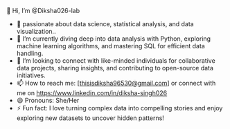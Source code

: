 👋 Hi, I’m @Diksha026-lab

- 👀 passionate about data science, statistical analysis, and data visualization..
- 🌱 I’m currently diving deep into data analysis with Python, exploring machine learning algorithms, and mastering SQL for efficient data handling.
- 💞️ I’m looking to connect with like-minded individuals for collaborative data projects, sharing insights, and contributing to open-source data initiatives.
- 📫 How to reach me: [thisisdiksha96530@gmail.com] or connect with me on https://www.linkedin.com/in/diksha-singh026
- 😄 Pronouns: She/Her
- ⚡ Fun fact: I love turning complex data into compelling stories and enjoy exploring new datasets to uncover hidden patterns!
<!---
Diksha026-lab/Diksha026-lab is a ✨ special ✨ repository because its `README.md` (this file) appears on your GitHub profile.
You can click the Preview link to take a look at your changes.
--->
